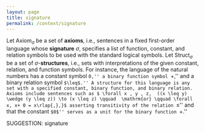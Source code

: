 ```yaml
---
layout: page
title: signature
permalink: /context/signature
---
```


Let $\text{Axiom}_\sigma$ be a set of **axioms**, i.e., sentences in a fixed first-order language whose **signature** $\sigma$, specifies a list of function, constant, and relation symbols to be used with the standard logical symbols. Let $\text{Struct}_\sigma$ be a set of $\sigma$-**structures**, i.e., sets with interpretations of the given constant, relation, and function symbols. For instance, the language of the natural numbers has a constant symbol ``0,'' a binary function symbol ``+,'' and a binary relation symbol ``$\leq$.'' A structure for this language is any set with a specified constant, binary function, and binary relation. Axioms include sentences such as
$ \forall x , y , z,  ((x \leq y) \wedge (y \leq z)) \to (x \leq z) \qquad  \mathrm{or} \qquad \forall x, x+ 0 = x\rlap{,},}$ asserting transitivity of the relation ``$\leq$'' and that the constant ``$0$'' serves as a unit for the binary function ``$+$.''

SUGGESTION: signature